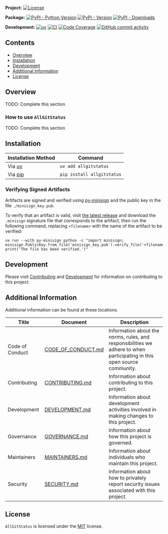 **Project:**
[![License](https://img.shields.io/github/license/davidbrownell/AllGitStatus?color=dark-green)](https://github.com/davidbrownell/AllGitStatus/blob/master/LICENSE)

**Package:**
[![PyPI - Python Version](https://img.shields.io/pypi/pyversions/allgitstatus?color=dark-green)](https://pypi.org/project/allgitstatus/)
[![PyPI - Version](https://img.shields.io/pypi/v/allgitstatus?color=dark-green)](https://pypi.org/project/allgitstatus/)
[![PyPI - Downloads](https://img.shields.io/pypi/dm/allgitstatus)](https://pypistats.org/packages/allgitstatus)

**Development:**
[![uv](https://img.shields.io/endpoint?url=https://raw.githubusercontent.com/astral-sh/uv/main/assets/badge/v0.json)](https://github.com/astral-sh/uv)
[![CI](https://github.com/davidbrownell/AllGitStatus/actions/workflows/CICD.yml/badge.svg)](https://github.com/davidbrownell/AllGitStatus/actions/workflows/CICD.yml)
[![Code Coverage](https://img.shields.io/endpoint?url=https://gist.githubusercontent.com/davidbrownell/f15146b1b8fdc0a5d45ac0eb786a84f7/raw/AllGitStatus_code_coverage.json)](https://github.com/davidbrownell/AllGitStatus/actions)
[![GitHub commit activity](https://img.shields.io/github/commit-activity/y/davidbrownell/AllGitStatus?color=dark-green)](https://github.com/davidbrownell/AllGitStatus/commits/main/)

<!-- Content above this delimiter will be copied to the generated README.md file. DO NOT REMOVE THIS COMMENT, as it will cause regeneration to fail. -->

## Contents
- [Overview](#overview)
- [Installation](#installation)
- [Development](#development)
- [Additional Information](#additional-information)
- [License](#license)

## Overview
TODO: Complete this section

### How to use `AllGitStatus`
TODO: Complete this section

<!-- Content below this delimiter will be copied to the generated README.md file. DO NOT REMOVE THIS COMMENT, as it will cause regeneration to fail. -->

## Installation

| Installation Method | Command |
| --- | --- |
| Via [uv](https://github.com/astral-sh/uv) | `uv add allgitstatus` |
| Via [pip](https://pip.pypa.io/en/stable/) | `pip install allgitstatus` |

### Verifying Signed Artifacts
Artifacts are signed and verified using [py-minisign](https://github.com/x13a/py-minisign) and the public key in the file `./minisign_key.pub`.

To verify that an artifact is valid, visit [the latest release](https://github.com/davidbrownell/AllGitStatus/releases/latest) and download the `.minisign` signature file that corresponds to the artifact, then run the following command, replacing `<filename>` with the name of the artifact to be verified:

```shell
uv run --with py-minisign python -c "import minisign; minisign.PublicKey.from_file('minisign_key.pub').verify_file('<filename>'); print('The file has been verified.')"
```

## Development
Please visit [Contributing](https://github.com/davidbrownell/AllGitStatus/blob/main/CONTRIBUTING.md) and [Development](https://github.com/davidbrownell/AllGitStatus/blob/main/DEVELOPMENT.md) for information on contributing to this project.

## Additional Information
Additional information can be found at these locations.

| Title | Document | Description |
| --- | --- | --- |
| Code of Conduct | [CODE_OF_CONDUCT.md](https://github.com/davidbrownell/AllGitStatus/blob/main/CODE_OF_CONDUCT.md) | Information about the norms, rules, and responsibilities we adhere to when participating in this open source community. |
| Contributing | [CONTRIBUTING.md](https://github.com/davidbrownell/AllGitStatus/blob/main/CONTRIBUTING.md) | Information about contributing to this project. |
| Development | [DEVELOPMENT.md](https://github.com/davidbrownell/AllGitStatus/blob/main/DEVELOPMENT.md) | Information about development activities involved in making changes to this project. |
| Governance | [GOVERNANCE.md](https://github.com/davidbrownell/AllGitStatus/blob/main/GOVERNANCE.md) | Information about how this project is governed. |
| Maintainers | [MAINTAINERS.md](https://github.com/davidbrownell/AllGitStatus/blob/main/MAINTAINERS.md) | Information about individuals who maintain this project. |
| Security | [SECURITY.md](https://github.com/davidbrownell/AllGitStatus/blob/main/SECURITY.md) | Information about how to privately report security issues associated with this project. |

## License
`AllGitStatus` is licensed under the <a href="https://choosealicense.com/licenses/MIT/" target="_blank">MIT</a> license.
